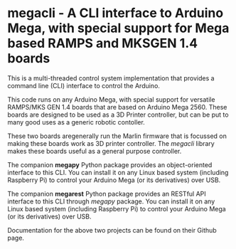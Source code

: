 # megacli - A CLI interface to Arduino Mega, with special support for Mega based RAMPS and MKSGEN 1.4 boards

This is a multi-threaded control system implementation that provides a command line (CLI)
interface to control the Arduino.

This code runs on any Arduino Mega, with special support for versatile RAMPS/MKS GEN 1.4 boards that are
based on Arduino Mega 2560. These boards are designed to be used as a 3D Printer controller, but can be put
to many good uses as a generic robotic contoller.

These two boards aregenerally run the Marlin firmware that is focussed on making these boards work as 3D
printer controller. The *megacli* library makes these boards useful as a general purpose controller.

The companion **megapy** Python package provides an object-oriented interface to this CLI. You can install it
on any Linux based system (including Raspberry Pi) to control your Arduino Mega (or its derivatives) over USB.

The companion **megarest** Python package provides an RESTful API interface to this CLI through *megapy* package.
You can install it on any Linux based system (including Raspberry Pi) to control your Arduino Mega (or its derivatives)
over USB.

Documentation for the above two projects can be found on their Github page.

